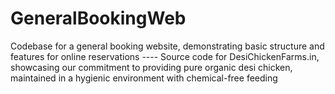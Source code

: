 # GeneralBookingWeb
Codebase for a general booking website, demonstrating basic structure and features for online reservations ----          Source code for DesiChickenFarms.in, showcasing our commitment to providing pure organic desi chicken, maintained in a hygienic environment with chemical-free feeding

